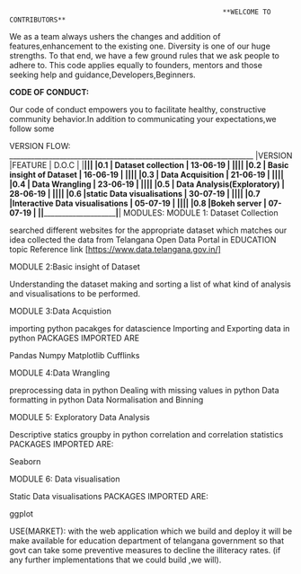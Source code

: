                                                          **WELCOME TO CONTRIBUTORS**
                                                         
                                                         
We as a team always ushers the changes and addition of features,enhancement to the existing one. Diversity is one of our huge strengths.
To that end, we have a few ground rules that we ask people to adhere to. This code applies equally to founders, mentors and those seeking help and guidance,Developers,Beginners.
 
**CODE OF CONDUCT:**

Our code of conduct empowers you to facilitate healthy, constructive community behavior.In addition to communicating your expectations,we follow some  


VERSION FLOW:
     ____________________________________________________________________
     |VERSION     |FEATURE                                   |  D.O.C   | 
     |____________|__________________________________________|__________|
     |0.1         | Dataset collection                       | 13-06-19 |
     |____________|__________________________________________|__________|
     |0.2         | Basic insight of Dataset                 | 16-06-19 |
     |____________|__________________________________________|__________|
     |0.3         | Data Acquisition                         | 21-06-19 |
     |____________|__________________________________________|__________|
     |0.4         | Data Wrangling                           | 23-06-19 |
     |____________|__________________________________________|__________|
     |0.5         | Data Analysis(Exploratory)               | 28-06-19 |
     |____________|__________________________________________|__________|
     |0.6         |static Data visualisations                | 30-07-19 |
     |____________|__________________________________________|__________|
     |0.7         |Interactive Data visualisations           | 05-07-19 |
     |____________|__________________________________________|__________|
     |0.8         |Bokeh server                              | 07-07-19 |
     |____________|__________________________________________|__________|
MODULES:
MODULE 1: Dataset Collection

searched different websites for the appropriate dataset which matches our idea
collected the data from Telangana Open Data Portal in EDUCATION topic
Reference link  [https://www.data.telangana.gov.in/]

MODULE 2:Basic insight of Dataset

Understanding the dataset
making and sorting a list of what kind of analysis and visualisations to be performed.

MODULE 3:Data Acquistion

importing python pacakges for datascience
Importing and Exporting data in python
PACKAGES IMPORTED ARE

Pandas
Numpy
Matplotlib
Cufflinks



MODULE 4:Data Wrangling

preprocessing data in python
Dealing with missing values in python
Data formatting in python
Data Normalisation and Binning

MODULE 5: Exploratory Data Analysis

Descriptive statics
groupby in python
correlation and correlation statistics
PACKAGES IMPORTED ARE:


Seaborn

MODULE 6: Data visualisation

Static Data visualisations
PACKAGES IMPORTED ARE:


ggplot

USE(MARKET):
with the web application which we build and deploy it will be make available for  education department of telangana government so that govt can take some preventive measures to decline the illiteracy rates.
(if any further implementations that we could build ,we will).

































